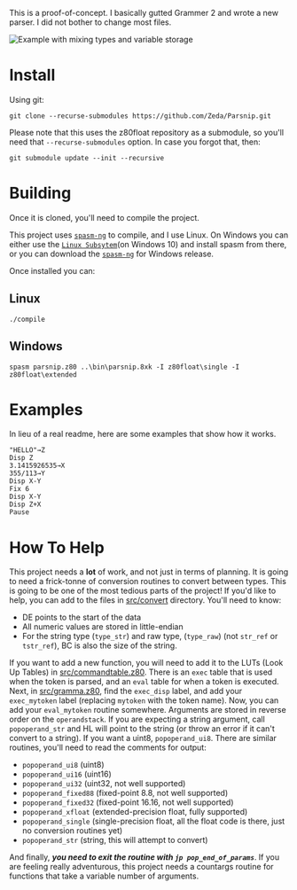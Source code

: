 This is a proof-of-concept. I basically gutted Grammer 2 and wrote a new parser.
I did not bother to change most files.

![*Example with mixing types and variable storage*](https://i.imgur.com/2Nxgt7U.gif)

# Install

Using git:
```
git clone --recurse-submodules https://github.com/Zeda/Parsnip.git
```

Please note that this uses the z80float repository as a submodule, so you'll
need that `--recurse-submodules` option. In case you forgot that, then:

```
git submodule update --init --recursive
```


# Building
Once it is cloned, you'll need to compile the project.

This project uses [`spasm-ng`](https://github.com/alberthdev/spasm-ng) to
compile, and I use Linux. On Windows you can either use the [`Linux Subsytem`](https://www.windowscentral.com/install-windows-subsystem-linux-windows-10)(on Windows 10) and install spasm from there, or you can download the [`spasm-ng`](https://github.com/alberthdev/spasm-ng/releases) for Windows release.

Once installed you can:

## Linux
```
./compile
```

## Windows
```
spasm parsnip.z80 ..\bin\parsnip.8xk -I z80float\single -I z80float\extended
```

# Examples
In lieu of a real readme, here are some examples that show how it works.


```
"HELLO"→Z
Disp Z
3.1415926535→X
355/113→Y
Disp X-Y
Fix 6
Disp X-Y
Disp Z+X
Pause
```


# How To Help
This project needs a **lot** of work, and not just in terms of planning.
It is going to need a frick-tonne of conversion routines to convert between
types. This is going to be one of the most tedious parts of the project!
If you'd like to help, you can add to the files in [src/convert](src/convert)
directory. You'll need to know:
* DE points to the start of the data
* All numeric values are stored in little-endian
* For the string type (`type_str`) and raw type, (`type_raw`)
(not `str_ref` or `tstr_ref`), BC is also the size of the string.

If you want to add a new function, you will need to add it to the
LUTs (Look Up Tables) in [src/commandtable.z80](src/commandtable.z80).
There is an `exec` table that is used when the token is parsed, and an `eval`
table for when a token is executed. Next, in
[src/gramma.z80](src/gramma.z80), find the `exec_disp` label, and add your
`exec_mytoken` label (replacing `mytoken` with the token name). Now, you can
add your `eval_mytoken` routine somewhere. Arguments are stored in reverse order
on the `operandstack`. If you are expecting a string argument, call
`popoperand_str` and HL will point to the string (or throw an error if it can't
convert to a string). If you want a uint8, `popoperand_ui8`. There are similar
routines, you'll need to read the comments for output:

* `popoperand_ui8` (uint8)
* `popoperand_ui16` (uint16)
* `popoperand_ui32` (uint32, not well supported)
* `popoperand_fixed88` (fixed-point 8.8, not well supported)
* `popoperand_fixed32` (fixed-point 16.16, not well supported)
* `popoperand_xfloat` (extended-precision float, fully supported)
* `popoperand_single` (single-precision float, all the float code is there, just
  no conversion routines yet)
* `popoperand_str` (string, this will attempt to convert)


And finally, ***you need to exit the routine with `jp pop_end_of_params`***.
If you are feeling really adventurous, this project needs a countargs routine
for functions that take a variable number of arguments.
